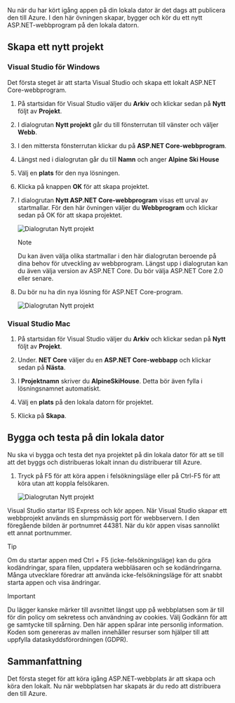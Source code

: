 Nu när du har kört igång appen på din lokala dator är det dags att publicera den till Azure.
I den här övningen skapar, bygger och kör du ett nytt ASP.NET-webbprogram på den lokala datorn.

## <a name="create-a-new-project"></a>Skapa ett nytt projekt

### <a name="visual-studio-for-windows"></a>Visual Studio för Windows

Det första steget är att starta Visual Studio och skapa ett lokalt ASP.NET Core-webbprogram.

1. På startsidan för Visual Studio väljer du **Arkiv** och klickar sedan på **Nytt** följt av **Projekt**.

1. I dialogrutan **Nytt projekt** går du till fönsterrutan till vänster och väljer **Webb**.

1. I den mittersta fönsterrutan klickar du på **ASP.NET Core-webbprogram**.

1. Längst ned i dialogrutan går du till **Namn** och anger **Alpine Ski House**

1. Välj en **plats** för den nya lösningen.

1. Klicka på knappen **OK** för att skapa projektet.

1. I dialogrutan **Nytt ASP.NET Core-webbprogram** visas ett urval av startmallar. För den här övningen väljer du **Webbprogram** och klickar sedan på OK för att skapa projektet.

    ![Dialogrutan Nytt projekt](../media-draft/3-aspnet-templates.png)

    > [!NOTE]
    > Du kan även välja olika startmallar i den här dialogrutan beroende på dina behov för utveckling av webbprogram.  Längst upp i dialogrutan kan du även välja version av ASP.NET Core. Du bör välja ASP.NET Core 2.0 eller senare.

1. Du bör nu ha din nya lösning för ASP.NET Core-program.

    ![Dialogrutan Nytt projekt](../media-draft/3-new-solution.png)

### <a name="visual-studio-mac"></a>Visual Studio Mac

1. På startsidan för Visual Studio väljer du **Arkiv** och klickar sedan på **Nytt** följt av **Projekt**.

1. Under. **NET Core** väljer du en **ASP.NET Core-webbapp** och klickar sedan på **Nästa**.

1. I **Projektnamn** skriver du **AlpineSkiHouse**. Detta bör även fylla i lösningsnamnet automatiskt.

1. Välj en **plats** på den lokala datorn för projektet.

1. Klicka på **Skapa**.

## <a name="build-and-test-on-your-local-machine"></a>Bygga och testa på din lokala dator

Nu ska vi bygga och testa det nya projektet på din lokala dator för att se till att det byggs och distribueras lokalt innan du distribuerar till Azure.

1. Tryck på F5 för att köra appen i felsökningsläge eller på Ctrl-F5 för att köra utan att koppla felsökaren.

    ![Dialogrutan Nytt projekt](../media-draft/3-webapp-launch.png)

Visual Studio startar IIS Express och kör appen. När Visual Studio skapar ett webbprojekt används en slumpmässig port för webbservern. I den föregående bilden är portnumret 44381. När du kör appen visas sannolikt ett annat portnummer.

> [!TIP]
> Om du startar appen med Ctrl + F5 (icke-felsökningsläge) kan du göra kodändringar, spara filen, uppdatera webbläsaren och se kodändringarna. Många utvecklare föredrar att använda icke-felsökningsläge för att snabbt starta appen och visa ändringar.

> [!IMPORTANT]
> Du lägger kanske märker till avsnittet längst upp på webbplatsen som är till för din policy om sekretess och användning av cookies. Välj Godkänn för att ge samtycke till spårning. Den här appen spårar inte personlig information. Koden som genereras av mallen innehåller resurser som hjälper till att uppfylla dataskyddsförordningen (GDPR).

## <a name="summary"></a>Sammanfattning

Det första steget för att köra igång ASP.NET-webbplats är att skapa och köra den lokalt. Nu när webbplatsen har skapats är du redo att distribuera den till Azure.
